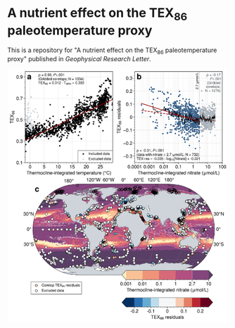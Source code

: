 # A nutrient effect on the TEX<sub>86</sub> paleotemperature proxy
This is a repository for "A nutrient effect on the TEX<sub>86</sub> paleotemperature proxy" published in _Geophysical Research Letter_.

<p align="center">
<img src="https://github.com/PaleoLipidRR/nutrient-effect-on-TEX/blob/main/figures/gridded_coretops_regression_nitrate_effect_global.png" width="600">
</p>
